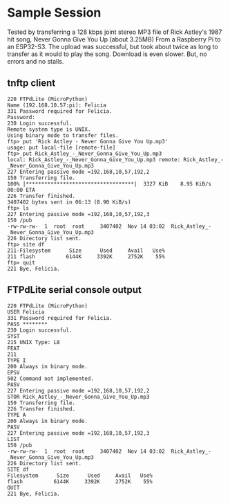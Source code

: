 # Sample Session
Tested by transferring a 128 kbps joint stereo MP3 file of Rick Astley's 1987 hit song, Never Gonna Give You Up (about 3.25MB) From a Raspberry Pi to an ESP32-S3. The upload was successful, but took about twice as long to transfer as it would to play the song. Download is even slower. But, no errors and no stalls.

## tnftp client
```
220 FTPdLite (MicroPython)
Name (192.168.10.57:pi): Felicia
331 Password required for Felicia.
Password:
230 Login successful.
Remote system type is UNIX.
Using binary mode to transfer files.
ftp> put 'Rick Astley - Never Gonna Give You Up.mp3'
usage: put local-file [remote-file]
ftp> put Rick_Astley_-_Never_Gonna_Give_You_Up.mp3
local: Rick_Astley_-_Never_Gonna_Give_You_Up.mp3 remote: Rick_Astley_-_Never_Gonna_Give_You_Up.mp3
227 Entering passive mode =192,168,10,57,192,2
150 Transferring file.
100% |***********************************|  3327 KiB    8.95 KiB/s    00:00 ETA
226 Transfer finished.
3407402 bytes sent in 06:13 (8.90 KiB/s)
ftp> ls
227 Entering passive mode =192,168,10,57,192,3
150 /pub
-rw-rw-rw-  1  root  root     3407402  Nov 14 03:02  Rick_Astley_-_Never_Gonna_Give_You_Up.mp3
226 Directory list sent.
ftp> site df
211-Filesystem      Size      Used     Avail   Use%
211 flash          6144K     3392K     2752K    55%
ftp> quit
221 Bye, Felicia.
```

## FTPdLite serial console output
```
220 FTPdLite (MicroPython)
USER Felicia
331 Password required for Felicia.
PASS ********
230 Login successful.
SYST
215 UNIX Type: L8
FEAT
211
TYPE I
200 Always in binary mode.
EPSV
502 Command not implemented.
PASV
227 Entering passive mode =192,168,10,57,192,2
STOR Rick_Astley_-_Never_Gonna_Give_You_Up.mp3
150 Transferring file.
226 Transfer finished.
TYPE A
200 Always in binary mode.
PASV
227 Entering passive mode =192,168,10,57,192,3
LIST
150 /pub
-rw-rw-rw-  1  root  root     3407402  Nov 14 03:02  Rick_Astley_-_Never_Gonna_Give_You_Up.mp3
226 Directory list sent.
SITE df
Filesystem      Size      Used     Avail   Use%
flash          6144K     3392K     2752K    55%
QUIT
221 Bye, Felicia.
```
